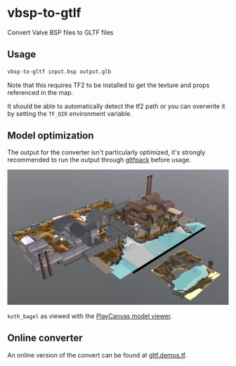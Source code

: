 # vbsp-to-gtlf

Convert Valve BSP files to GLTF files

## Usage

```bash
vbsp-to-gltf input.bsp output.glb
```

Note that this requires TF2 to be installed to get the texture and props referenced in the map.

It should be able to automatically detect the tf2 path or you can overwrite it by setting the `TF_DIR` environment
variable.

## Model optimization

The output for the converter isn't particularly optimized, it's strongly recommended to run the output
through [gltfpack](https://github.com/zeux/meshoptimizer) before usage.

![screenshot of koth_bagel model](readme/bagel.webp)

`koth_bagel` as viewed with the [PlayCanvas model viewer](https://playcanvas.com/viewer).

## Online converter

An online version of the convert can be found at [gltf.demos.tf](https://gltf.demos.tf/).
